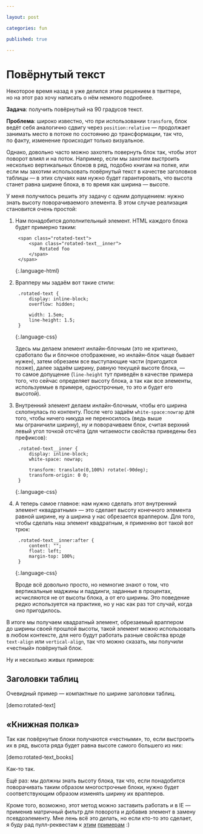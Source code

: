 ```yaml
---

layout: post

categories: fun

published: true

---
```


# Повёрнутый текст

Некоторое время назад я уже делился этим решением в твиттере, но на этот раз хочу написать о нём немного подробнее.

**Задача**: получить повёрнутый на 90 градусов текст.

**Проблема**: широко известно, что при использовании `transform`, блок ведёт себя аналогично сдвигу через `position:relative` — продолжает занимать место в потоке по состоянию до трансформации, так что, по факту, изменение происходит только визуальное.

Однако, довольно часто можно захотеть повернуть блок так, чтобы этот поворот влиял и на поток. Например, если мы захотим выстроить несколько вертикальных блоков в ряд, подобно книгам на полке, или если мы захотим использовать повёрнутый текст в качестве заголовков таблицы — в этих случаях нам нужно будет гарантировать, что высота станет равна ширине блока, в то время как ширина — высоте.

У меня получилось решить эту задачу с одним допущением: нужно знать высоту поворачиваемого элемента. В этом случае реализация становится очень простой:

1. Нам понадобится дополнительный элемент. HTML каждого блока будет примерно таким:

        <span class="rotated-text">
            <span class="rotated-text__inner">
                Rotated foo
            </span>
        </span>
    {:.language-html}

2. Врапперу мы задаём вот такие стили: 

        .rotated-text {
            display: inline-block;
            overflow: hidden;

            width: 1.5em;
            line-height: 1.5;
        }
    {:.language-css}

    Здесь мы делаем элемент инлайн-блочным (это не критично, сработало бы и блочное отображение, но инлайн-блок чаще бывает нужен), затем обрезаем все выступающие части (пригодится позже), далее задаём ширину, равную текущей высоте блока, — то самое допущение (`line-height` тут приведён в качестве примера того, что сейчас определяет высоту блока, а так как все элементы, используемые в примере, однострочные, то это и будет его высотой).

3. Внутренний элемент делаем инлайн-блочным, чтобы его ширина схлопнулась по контенту. После чего задаём `white-space:nowrap` для того, чтобы ничего никуда не переносилось (ведь выше мы ограничили ширину), ну и поворачиваем блок, считая верхний левый угол точкой отсчёта (для читаемости свойства приведены без префиксов):

        .rotated-text__inner {
            display: inline-block;
            white-space: nowrap;

            transform: translate(0,100%) rotate(-90deg);
            transform-origin: 0 0;
        }
    {:.language-css}

4. А теперь самое главное: нам нужно сделать этот внутренний элемент «квадратным» — это сделает высоту конечного элемента равной ширине, ну а ширина у нас обрезается враппером. Для того, чтобы сделать наш элемент квадратным, я применяю вот такой вот трюк:

        .rotated-text__inner:after {
            content: "";
            float: left;
            margin-top: 100%;
        }
    {:.language-css}

    Вроде всё довольно просто, но немногие знают о том, что вертикальные маджины и паддинги, заданные в процентах, исчисляются не от высоты блока, а от его ширины. Это поведение редко используется на практике, но у нас как раз тот случай, когда оно пригодилось.

В итоге мы получаем квадратный элемент, обрезаемый враппером до ширины своей прошлой высоты, такой элемент можно использовать в любом контексте, для него будут работать разные свойства вроде `text-align` или `vertical-align`, так что можно сказать, мы получили «честный» повёрнутый блок.

Ну и несколько живых примеров:

## Заголовки таблиц

Очевидный пример — компактные по ширине заголовки таблиц.

[demo:rotated-text]

## «Книжная полка»

Так как повёрнутые блоки получаются «честными», то, если выстроить их в ряд, высота ряда будет равна высоте самого большего из них:

[demo:rotated-text_books]

Как-то так.

Ещё раз: мы должны знать высоту блока, так что, если понадобится поворачивать таким образом многострочные блоки, нужно будет соответствующим образом изменять ширину их врапперов.

Кроме того, возможно, этот метод можно заставить работать и в IE — применив матричный фильтр для поворота и добавив элемент в замену псевдоэлементу. Мне лень всё это делать, но если кто-то это сделает, я буду рад пулл-реквестам к [этим](https://github.com/kizu/kizu.github.com/blob/master/demos/rotated-text.html) [примерам](https://github.com/kizu/kizu.github.com/blob/master/demos/rotated-text_books.html) :)
